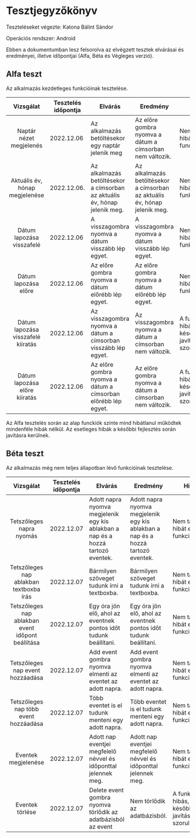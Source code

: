 # Tesztjegyzőkönyv

Teszteléseket végezte: Katona Bálint Sándor

Operációs rendszer: Android

Ebben a dokumentumban lesz felsorolva az elvégzett tesztek elvárásai és eredményei, illetve időpontjai (Alfa, Béta és Végleges verzió).

## Alfa teszt

Az alkalmazás kezdetleges funkcióinak tesztelése.

| Vizsgálat | Tesztelés időpontja | Elvárás | Eredmény | Hibák |
| :---: | --- | --- | --- | --- |
| Naptár nézet megjelenés | 2022.12.06 | Az alkalmazás betöltésekor egy naptár jelenik meg | Az előre gombra nyomva a dátum a címsorban nem változik. | Nem találtam hibát ebben a funckióban. |
| Aktuális év, hónap megjelenése | 2022.12.06. | Az alkalmazás betöltésekor a címsorban az aktuális év, hónap jelenik meg. | Az alkalmazás betöltésekor a címsorban az aktuális év, hónap jelenik meg. | Nem találtam hibát ebben a funkcióban. |
| Dátum lapozása visszafelé | 2022.12.06 | A visszagombra nyomva a dátum visszább lép egyet. | A visszagombra nyomva a dátum visszább lép egyet. | Nem találtam hibát ebben a funkcióban. |
| Dátum lapozása előre | 2022.12.06 | Az előre gombra nyomva a dátum előrébb lép egyet. | Az előre gombra nyomva a dátum előrébb lép egyet. | Nem találtam hibát ebben a funkcióban. |
| Dátum lapozása visszafelé kiiratás | 2022.12.06 | Az visszagombra nyomva a dátum a címsorban visszább lép egyet. | Az visszagombra nyomva a dátum a címsorban nem változik. | A funkció hibás, későbbiekben javításra szorul. |
| Dátum lapozása előre kiiratás | 2022.12.06 | Az előre gombra nyomva a dátum a címsorban előrébb lép egyet. | Az előre gombra nyomva a dátum a címsorban nem változik. | A funkció hibás, későbbiekben javításra szorul. |


Az Alfa tesztelés során az alap funckiók szinte mind hibátlanul működtek mindenféle hibák nélkül. Az esetleges hibák a későbbi fejlesztés során javításra kerülnek.

## Béta teszt

Az alkalmazás még nem teljes állapotban lévő funkcióinak tesztelése.

| Vizsgálat | Tesztelés időpontja | Elvárás | Eredmény | Hibák |
| :---: | --- | --- | --- | --- |
| Tetszőleges napra nyomás | 2022.12.07 | Adott napra nyomva megjelenik egy kis ablakban a nap és a hozzá tartozó eventek. | Adott napra nyomva megjelenik egy kis ablakban a nap és a hozzá tartozó eventek. | Nem találtam hibát ebben a funkcióban. |
| Tetszőleges nap ablakban textboxba írás | 2022.12.07 | Bármilyen szöveget tudunk írni a textboxba. | Bármilyen szöveget tudunk írni a textboxba. | Nem találtam hibát ebben a funkcióban. |
| Tetszőleges nap ablakban event időpont beállítása | 2022.12.07 | Egy óra jön elő, ahol az eventnek pontos időt tudunk beállítani. | Egy óra jön elő, ahol az eventnek pontos időt tudunk beállítani. | Nem találtam hibát ebben a funkcióban. |
| Tetszőleges nap event hozzáadása | 2022.12.07 | Add event gombra nyomva elmenti az eventet az adott napra. | Add event gombra nyomva elmenti az eventet az adott napra. | Nem találtam hibát ebben a funkcióban. |
| Tetszőleges nap  több event hozzáadása | 2022.12.07 | Több eventet is el tudunk menteni egy adott napra. | Több eventet is el tudunk menteni egy adott napra. | Nem találtam hibát ebben a funkcióban. |
| Eventek megjelenése | 2022.12.07 | Adott nap eventjei megfelelő névvel és időponttal jelennek meg. | Adott nap eventjei megfelelő névvel és időponttal jelennek meg. | Nem találtam hibát ebben a funkcióban. |
| Eventek törlése | 2022.12.07 | Delete event gombra nyomva törlődik az adatbázisból az event | Nem törlődik az adatbázisból. |A funkció hibás, későbbiekben javításra szorul. |

